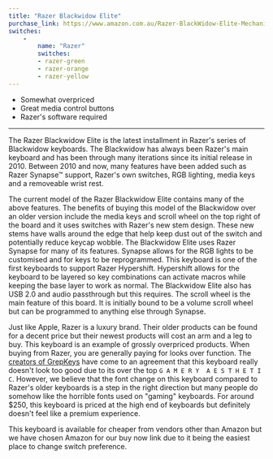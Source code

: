 ```yaml
---
title: "Razer Blackwidow Elite"
purchase_link: https://www.amazon.com.au/Razer-BlackWidow-Elite-Mechanical-Keyboard/dp/B07FFCN3DJ/ref=asc_df_B07FFCN3DJ/?tag=googleshopdsk-22&linkCode=df0&hvadid=341772801511&hvpos=1o1&hvnetw=g&hvrand=12559933055637414241&hvpone=&hvptwo=&hvqmt=&hvdev=c&hvdvcmdl=&hvlocint=&hvlocphy=9071791&hvtargid=pla-556407396851&psc=1
switches: 
    -
        name: "Razer"
        switches:
        - razer-green
        - razer-orange
        - razer-yellow
---
```


- Somewhat overpriced
- Great media control buttons
- Razer's software required

---

The Razer Blackwidow Elite is the latest installment in Razer's series of Blackwidow keyboards. The Blackwidow has always been Razer's main keyboard and has been through many iterations since its initial release in 2010. Between 2010 and now, many features have been added such as Razer Synapse™ support, Razer's own switches, RGB lighting, media keys and a removeable wrist rest.

The current model of the Razer Blackwidow Elite contains many of the above features. The benefits of buying this model of the Blackwidow over an older version include the media keys and scroll wheel on the top right of the board and it uses switches with Razer's new stem design. These new stems have walls around the edge that help keep dust out of the switch and potentially reduce keycap wobble. The Blackwidow Elite uses Razer Synapse for many of its features. Synapse allows for the RGB lights to be customised and for keys to be reprogrammed. This keyboard is one of the first keyboards to support Razer Hypershift. Hypershift allows for the keyboard to be layered so key combinations can activate macros while keeping the base layer to work as normal. The Blackwidow Elite also has USB 2.0 and audio passthrough but this requires. The scroll wheel is the main feature of this board. It is initially bound to be a volume scroll wheel but can be programmed to anything else through Synapse.

Just like Apple, Razer is a luxury brand. Their older products can be found for a decent price but their newest products will cost an arm and a leg to buy. This keyboard is an example of grossly overpriced products. When buying from Razer, you are  generally paying for looks over function. The [creators of GrepKeys](/contact) have come to an agreement that this keyboard really doesn't look too good due to its over the top `G A M E R Y  A E S T H E T I C`. However, we believe that the font change on this keyboard compared to Razer's older keyboards is a step in the right direction but many people do somehow like the horrible fonts used on "gaming" keyboards. For around $250, this keyboard is priced at the high end of keyboards but definitely doesn't feel like a premium experience.

This keyboard is available for cheaper from vendors other than Amazon but we have chosen Amazon for our buy now link due to it being the easiest place to change switch preference.
